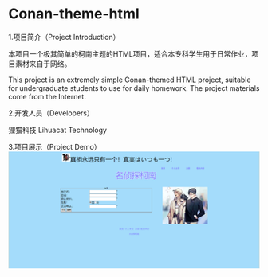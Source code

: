 # Conan-theme-html

1.项目简介（Project Introduction）

本项目一个极其简单的柯南主题的HTML项目，适合本专科学生用于日常作业，项目素材来自于网络。

This project is an extremely simple Conan-themed HTML project, suitable for undergraduate students to use for daily homework. The project materials come from the Internet.

2.开发人员（Developers）

狸猫科技 Lihuacat Technology

3.项目展示（Project Demo）
![image](/show.png)

